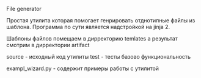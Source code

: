 File generator

Простая утилита которая помогает генрировать отднотипные файлы из шаблона. 
Программа по сути является надстройкой на jinja 2.


Шаблоны файлов помещаем в дирректорию temlates а результат смотрим в дирректории artifact

source - исходный код утилиты
test - тесты базово функциональность

exampl_wizard.py - содержит примеры работы с утилитой